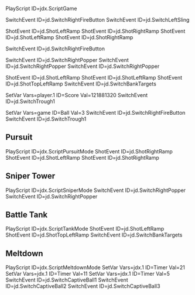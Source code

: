 PlayScript ID=jdx.ScriptGame

SwitchEvent ID=jd.SwitchRightFireButton
SwitchEvent ID=jd.SwitchLeftSling

ShotEvent ID=jd.ShotLeftRamp
ShotEvent ID=jd.ShotRightRamp
ShotEvent ID=jd.ShotLeftRamp
ShotEvent ID=jd.ShotRightRamp

SwitchEvent ID=jd.SwitchRightFireButton

SwitchEvent ID=jd.SwitchRightPopper
SwitchEvent ID=jd.SwitchRightPopper
SwitchEvent ID=jd.SwitchRightPopper

ShotEvent ID=jd.ShotLeftRamp
ShotEvent ID=jd.ShotLeftRamp
ShotEvent ID=jd.ShotTopLeftRamp
SwitchEvent ID=jd.SwitchBankTargets

SetVar Vars=player.1 ID=Score Val=121881320
SwitchEvent ID=jd.SwitchTrough1

SetVar Vars=game ID=Ball Val=3
SwitchEvent ID=jd.SwitchRightFireButton
SwitchEvent ID=jd.SwitchTrough1

## Pursuit

PlayScript ID=jdx.ScriptPursuitMode
ShotEvent ID=jd.ShotRightRamp
ShotEvent ID=jd.ShotLeftRamp
ShotEvent ID=jd.ShotRightRamp

## Sniper Tower

PlayScript ID=jdx.ScriptSniperMode
SwitchEvent ID=jd.SwitchRightPopper
SwitchEvent ID=jd.SwitchRightPopper

## Battle Tank

PlayScript ID=jdx.ScriptTankMode
ShotEvent ID=jd.ShotLeftRamp
ShotEvent ID=jd.ShotTopLeftRamp
SwitchEvent ID=jd.SwitchBankTargets

## Meltdown

PlayScript ID=jdx.ScriptMeltdownMode
SetVar Vars=jdx.1 ID=Timer Val=21
SetVar Vars=jdx.1 ID=Timer Val=11
SetVar Vars=jdx.1 ID=Timer Val=5
SwitchEvent ID=jd.SwitchCaptiveBall1
SwitchEvent ID=jd.SwitchCaptiveBall2
SwitchEvent ID=jd.SwitchCaptiveBall3



